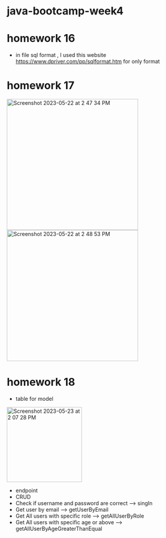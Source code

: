 # java-bootcamp-week4
# homework 16  
- in file sql format , I used this website https://www.dpriver.com/pp/sqlformat.htm for only format 
# homework 17
<img width="350" alt="Screenshot 2023-05-22 at 2 47 34 PM" src="https://github.com/MAlabdulhadi/java-bootcamp-week4/assets/65816656/1372651b-715b-4095-9b10-2441dc204d68">
<img width="350" alt="Screenshot 2023-05-22 at 2 48 53 PM" src="https://github.com/MAlabdulhadi/java-bootcamp-week4/assets/65816656/37ae907f-0026-4002-ba3d-c6c49f7ca5f4">


# homework 18
- table for model 

<img width="200" alt="Screenshot 2023-05-23 at 2 07 28 PM" src="https://github.com/MAlabdulhadi/java-bootcamp-week4/assets/65816656/32614b64-3515-492a-bcbb-3697cfb91624">

- endpoint 
- CRUD
- Check if username and password are correct --> singIn 
- Get user by email --> getUserByEmail
- Get All users with specific role --> getAllUserByRole
- Get All users with specific age or above --> getAllUserByAgeGreaterThanEqual
